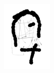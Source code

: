 <div align="center">
  <a href="https://nanotheatre.github.io/">
    <img width="150" src="Brainy-autobio.png">
  </a>
</div>
